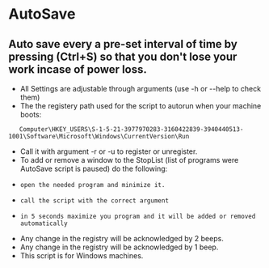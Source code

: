 # AutoSave
## Auto save every a pre-set interval of time by pressing (Ctrl+S) so that you don't lose your work incase of power loss.

* All Settings are adjustable through arguments (use -h or --help to check them)
* The the registery path used for the script to autorun when your machine boots:
```
   Computer\HKEY_USERS\S-1-5-21-3977970283-3160422839-3940440513-1001\Software\Microsoft\Windows\CurrentVersion\Run
```
* Call it with argument -r or -u to register or unregister.
* To add or remove a window to the StopList (list of programs were AutoSave script is paused) do the following:
*     open the needed program and minimize it.
*     call the script with the correct argument
*     in 5 seconds maximize you program and it will be added or removed automatically
*  Any change in the registry will be acknowledged by 2 beeps.
*  Any change in the registry will be acknowledged by 1 beep.
*  This script is for Windows machines.
